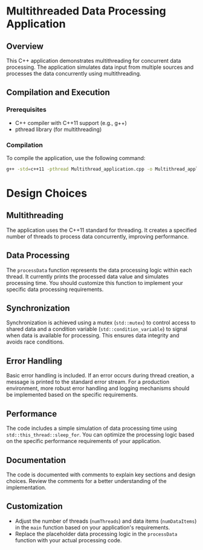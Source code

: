 # Multithreaded Data Processing Application

## Overview

This C++ application demonstrates multithreading for concurrent data processing. The application simulates data input from multiple sources and processes the data concurrently using multithreading.

## Compilation and Execution

### Prerequisites

- C++ compiler with C++11 support (e.g., g++)
- pthread library (for multithreading)

### Compilation

To compile the application, use the following command:

```bash
g++ -std=c++11 -pthread Multithread_application.cpp -o Multithread_application

```
# Design Choices

## Multithreading
The application uses the C++11 standard for threading. It creates a specified number of threads to process data concurrently, improving performance.

## Data Processing
The `processData` function represents the data processing logic within each thread. It currently prints the processed data value and simulates processing time. You should customize this function to implement your specific data processing requirements.

## Synchronization
Synchronization is achieved using a mutex (`std::mutex`) to control access to shared data and a condition variable (`std::condition_variable`) to signal when data is available for processing. This ensures data integrity and avoids race conditions.

## Error Handling
Basic error handling is included. If an error occurs during thread creation, a message is printed to the standard error stream. For a production environment, more robust error handling and logging mechanisms should be implemented based on the specific requirements.

## Performance
The code includes a simple simulation of data processing time using `std::this_thread::sleep_for`. You can optimize the processing logic based on the specific performance requirements of your application.

## Documentation
The code is documented with comments to explain key sections and design choices. Review the comments for a better understanding of the implementation.

## Customization
- Adjust the number of threads (`numThreads`) and data items (`numDataItems`) in the `main` function based on your application's requirements.
- Replace the placeholder data processing logic in the `processData` function with your actual processing code.






